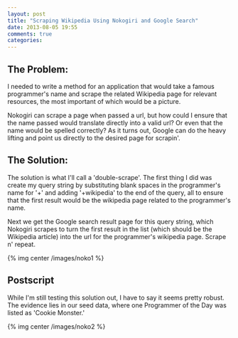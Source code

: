 ```yaml
---
layout: post
title: "Scraping Wikipedia Using Nokogiri and Google Search"
date: 2013-08-05 19:55
comments: true
categories: 
---
```

The Problem:
------------
I needed to write a method for an application that would take a famous programmer's name and scrape the related Wikipedia page for relevant resources, the most important of which would be a picture.

Nokogiri can scrape a page when passed a url, but how could I ensure that the name passed would translate directly into a valid url? Or even that the name would be spelled correctly? As it turns out, Google can do the heavy lifting and point us directly to the desired page for scrapin'.

The Solution:
-------------
The solution is what I'll call a 'double-scrape'. The first thing I did was create my query string by substituting blank spaces in the programmer's name for '+' and adding '+wikipedia' to the end of the query, all to ensure that the first result would be the wikipedia page related to the programmer's name.

Next we get the Google search result page for this query string, which Nokogiri scrapes to turn the first result in the list (which should be the Wikipedia article) into the url for the programmer's wikipedia page. Scrape n' repeat.

{% img center /images/noko1 %}

Postscript
----------
While I'm still testing this solution out, I have to say it seems pretty robust. The evidence lies in our seed data, where one Programmer of the Day was listed as 'Cookie Monster.'

{% img center /images/noko2 %}